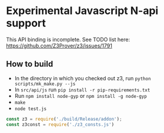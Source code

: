 # Experimental Javascript N-api support

This API binding is incomplete. See TODO list here: https://github.com/Z3Prover/z3/issues/1791

## How to build

- In the directory in which you checked out z3, run `python scripts/mk_make.py --js`
- In `src/api/js` run `pip install -r pip-requirements.txt`
- Run `npm install node-gyp` or `npm install -g node-gyp`
- `make`
- `node test.js`


```javascript
const z3 = require('./build/Release/addon');
const z3const = require('./z3_consts.js')
```
